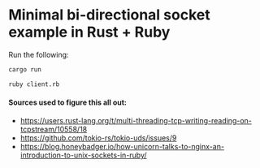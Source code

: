 # Minimal bi-directional socket example in Rust + Ruby

Run the following:

```bash
cargo run
```

```bash
ruby client.rb
```

#### Sources used to figure this all out:

* https://users.rust-lang.org/t/multi-threading-tcp-writing-reading-on-tcpstream/10558/18
* https://github.com/tokio-rs/tokio-uds/issues/9
* https://blog.honeybadger.io/how-unicorn-talks-to-nginx-an-introduction-to-unix-sockets-in-ruby/
